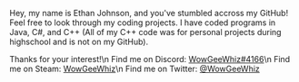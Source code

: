 Hey, my name is Ethan Johnson, and you've stumbled accross my GitHub!
Feel free to look through my coding projects.
I have coded programs in Java, C#, and C++ (All of my C++ code was for personal projects during highschool and is not on my GitHub).

Thanks for your interest!\n
Find me on Discord: [WowGeeWhiz#4166](https://discord.com/channels/WowGeeWhiz#4166)\n
Find me on Steam: [WowGeeWhiz](https://steamcommunity.com/id/WowGeeWhiz/)\n
Find me on Twitter: [@WowGeeWhiz](https://twitter.com/WowGeeWhiz)
